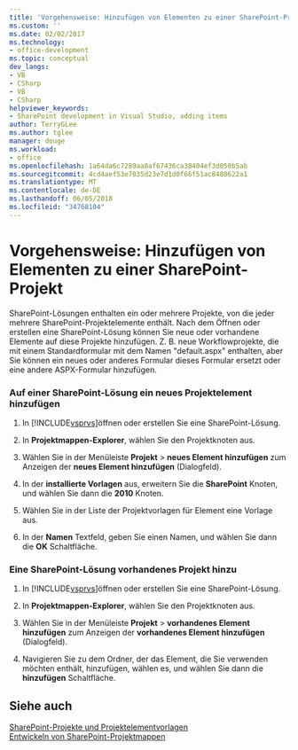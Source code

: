```yaml
---
title: 'Vorgehensweise: Hinzufügen von Elementen zu einer SharePoint-Projekt | Microsoft Docs'
ms.custom: ''
ms.date: 02/02/2017
ms.technology:
- office-development
ms.topic: conceptual
dev_langs:
- VB
- CSharp
- VB
- CSharp
helpviewer_keywords:
- SharePoint development in Visual Studio, adding items
author: TerryGLee
ms.author: tglee
manager: douge
ms.workload:
- office
ms.openlocfilehash: 1a64da6c7289aa8af67436ca38404ef3d050b5ab
ms.sourcegitcommit: 4cd4aef53e7035d23e7d1d0f66f51ac8480622a1
ms.translationtype: MT
ms.contentlocale: de-DE
ms.lasthandoff: 06/05/2018
ms.locfileid: "34768104"
---
```

# <a name="how-to-add-items-to-a-sharepoint-project"></a>Vorgehensweise: Hinzufügen von Elementen zu einer SharePoint-Projekt
  SharePoint-Lösungen enthalten ein oder mehrere Projekte, von die jeder mehrere SharePoint-Projektelemente enthält. Nach dem Öffnen oder erstellen eine SharePoint-Lösung können Sie neue oder vorhandene Elemente auf diese Projekte hinzufügen. Z. B. neue Workflowprojekte, die mit einem Standardformular mit dem Namen "default.aspx" enthalten, aber Sie können ein neues oder anderes Formular dieses Formular ersetzt oder eine andere ASPX-Formular hinzufügen.  
  
### <a name="to-add-a-new-project-item-to-a-sharepoint-solution"></a>Auf einer SharePoint-Lösung ein neues Projektelement hinzufügen  
  
1.  In [!INCLUDE[vsprvs](../sharepoint/includes/vsprvs-md.md)]öffnen oder erstellen Sie eine SharePoint-Lösung.  
  
2.  In **Projektmappen-Explorer**, wählen Sie den Projektknoten aus.  
  
3.  Wählen Sie in der Menüleiste **Projekt** > **neues Element hinzufügen** zum Anzeigen der **neues Element hinzufügen** (Dialogfeld).  
  
4.  In der **installierte Vorlagen** aus, erweitern Sie die **SharePoint** Knoten, und wählen Sie dann die **2010** Knoten.  
  
5.  Wählen Sie in der Liste der Projektvorlagen für Element eine Vorlage aus.  
  
6.  In der **Namen** Textfeld, geben Sie einen Namen, und wählen Sie dann die **OK** Schaltfläche.  
  
### <a name="to-add-an-existing-project-item-to-a-sharepoint-solution"></a>Eine SharePoint-Lösung vorhandenes Projekt hinzu  
  
1.  In [!INCLUDE[vsprvs](../sharepoint/includes/vsprvs-md.md)]öffnen oder erstellen Sie eine SharePoint-Lösung.  
  
2.  In **Projektmappen-Explorer**, wählen Sie den Projektknoten aus.  
  
3.  Wählen Sie in der Menüleiste **Projekt** > **vorhandenes Element hinzufügen** zum Anzeigen der **vorhandenes Element hinzufügen** (Dialogfeld).  
  
4.  Navigieren Sie zu dem Ordner, der das Element, die Sie verwenden möchten enthält, hinzufügen, wählen es, und wählen Sie dann die **hinzufügen** Schaltfläche.  
  
## <a name="see-also"></a>Siehe auch
 [SharePoint-Projekte und Projektelementvorlagen](../sharepoint/sharepoint-project-and-project-item-templates.md)   
 [Entwickeln von SharePoint-Projektmappen](../sharepoint/developing-sharepoint-solutions.md)  
  
